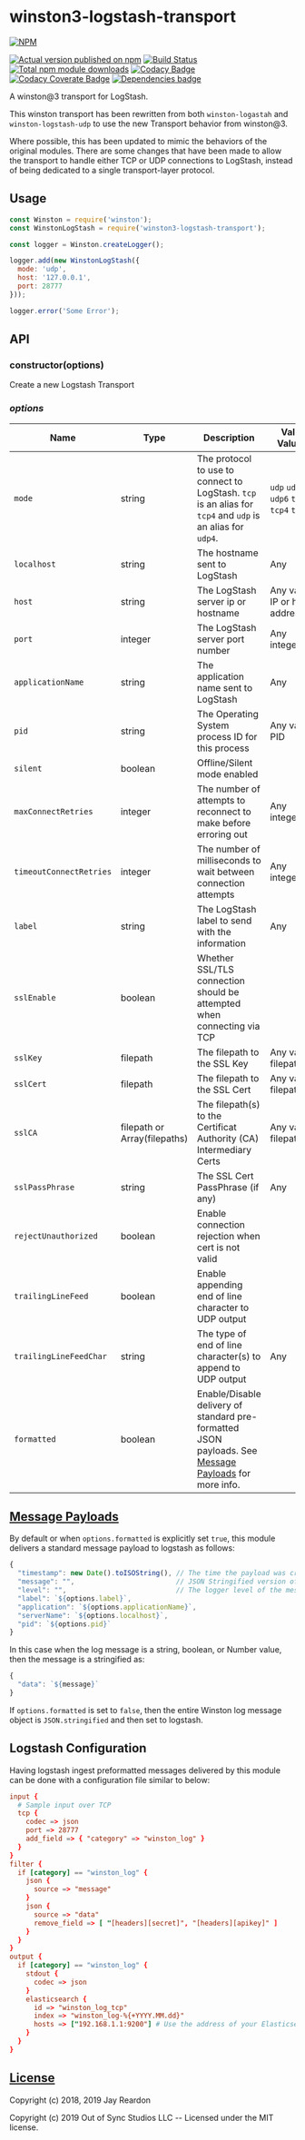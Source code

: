 # winston3-logstash-transport

[![NPM](https://nodei.co/npm/winston3-logstash-transport.png?downloads=true)](https://nodei.co/npm/winston3-logstash-transport/)

[![Actual version published on npm](http://img.shields.io/npm/v/winston3-logstash-transport.svg)](https://www.npmjs.org/package/winston3-logstash-transport)
[![Build Status](https://github.com/OutOfSyncStudios/winston3-logstash-transport/actions/workflows/build-master.yml/badge.svg?branch=master)](https://github.com/OutOfSyncStudios/winston3-logstash-transport/actions/workflows/build-master.yml)
[![Total npm module downloads](http://img.shields.io/npm/dt/winston3-logstash-transport.svg)](https://www.npmjs.org/package/winston3-logstash-transport)
[![Codacy Badge](https://api.codacy.com/project/badge/Grade/bdc0361233984923a764b05710a2f2f9)](https://www.codacy.com/app/OutOfSyncStudios/winston-logstash-transport?utm_source=github.com&amp;utm_medium=referral&amp;utm_content=OutOfSyncStudios/winston-logstash-transport&amp;utm_campaign=Badge_Grade)
[![Codacy Coverate Badge](https://api.codacy.com/project/badge/Coverage/bdc0361233984923a764b05710a2f2f9)](https://www.codacy.com/app/OutOfSyncStudios/winston-logstash-transport?utm_source=github.com&utm_medium=referral&utm_content=OutOfSyncStudios/winston-logstash-transport&utm_campaign=Badge_Coverage)
[![Dependencies badge](https://david-dm.org/OutOfSyncStudios/winston3-logstash-transport/status.svg)](https://david-dm.org/OutOfSyncStudios/winston-logstash-transport?view=list)

A winston@3 transport for LogStash.

This winston transport has been rewritten from both `winston-logastah` and `winston-logstash-udp` to use the new Transport behavior from winston@3.

Where possible, this has been updated to mimic the behaviors of the original
modules. There are some changes that have been made to allow the transport to
handle either TCP or UDP connections to LogStash, instead of being dedicated to
a single transport-layer protocol.

## Usage

```js
const Winston = require('winston');
const WinstonLogStash = require('winston3-logstash-transport');

const logger = Winston.createLogger();

logger.add(new WinstonLogStash({
  mode: 'udp',
  host: '127.0.0.1',
  port: 28777
}));

logger.error('Some Error');
```

## API

### constructor(options)
Create a new Logstash Transport

### *options*
| Name | Type | Description | Valid Values | Default | TCP | UDP |
|------|------|-------------|--------------|---------|-----|-----|
| `mode` | string | The protocol to use to connect to LogStash. `tcp` is an alias for `tcp4` and `udp` is an alias for `udp4`. | `udp` `udp4` `udp6` `tcp` `tcp4` `tcp6` | `'udp4'` | ✔️ | ✔️ |
| `localhost` | string | The hostname sent to LogStash | Any | `os.hostname` | ✔️ | ✔️ |
| `host` | string | The LogStash server ip or hostname | Any valid IP or host address | `127.0.0.1` (ip4)<br/>`::0` (ip6) | ✔️ | ✔️ |
| `port` | integer | The LogStash server port number | Any integer | `28777` | ✔️ | ✔️ |
| `applicationName` | string | The application name sent to LogStash | Any | `process.title` | ✔️ | ✔️ |
| `pid` | string | The Operating System process ID for this process | Any valid PID | `process.pid` | ✔️ | ✔️ |
| `silent` | boolean | Offline/Silent mode enabled |  | `false` | ✔️ | ✔️ |
| `maxConnectRetries` | integer | The number of attempts to reconnect to make before erroring out | Any integer | `4` | ✔️ | ✔️ |
| `timeoutConnectRetries` | integer | The number of milliseconds to wait between connection attempts | Any integer | `100` | ✔️ | ✔️ |
| `label` | string | The LogStash label to send with the information | Any | `process.title` | ✔️ | ✔️ |
| `sslEnable` | boolean | Whether SSL/TLS connection should be attempted when connecting via TCP |  | `false` | ✔️ |  |
| `sslKey` | filepath | The filepath to the SSL Key | Any valid filepath | `''` | ✔️ |  |
| `sslCert` | filepath | The filepath to the SSL Cert | Any valid filepath | `''` | ✔️ |  |
| `sslCA` | filepath or Array(filepaths) | The filepath(s) to the Certificat Authority (CA) Intermediary Certs | Any valid filepath(s) | `''` | ✔️ |  |
| `sslPassPhrase` | string | The SSL Cert PassPhrase (if any) | Any | `''` | ✔️ |  |
| `rejectUnauthorized` | boolean | Enable connection rejection when cert is not valid |  | `false` | ✔️ |  |
| `trailingLineFeed` | boolean | Enable appending end of line character to UDP output |  | `false` |  | ✔️ |
| `trailingLineFeedChar` | string | The type of end of line character(s) to append to UDP output | Any | `os.EOL` |  | ✔️ |
| `formatted` | boolean | Enable/Disable delivery of standard pre-formatted JSON payloads. See [Message Payloads](#payloads) for more info. |  | `true` | ✔️ | ✔️ |

## [Message Payloads](#payloads)
<a name="payloads"></a>
By default or when `options.formatted` is explicitly set `true`, this module delivers a standard message payload to logstash as follows:

```js
{
  "timestamp": new Date().toISOString(), // The time the payload was created
  "message": "",                         // JSON Stringified version of your message
  "level": "",                           // The logger level of the message
  "label": `${options.label}`,
  "application": `${options.applicationName}`,
  "serverName": `${options.localhost}`,
  "pid": `${options.pid}`
}
```

In this case when the log message is a string, boolean, or Number value, then the message is a stringified as:
```js
{
  "data": `${message}`
}
```

If `options.formatted` is set to `false`, then the entire Winston log message object is `JSON.stringified` and then set to logstash.

## Logstash Configuration
Having logstash ingest preformatted messages delivered by this module can be done with a configuration file similar to below:
```conf
input {
  # Sample input over TCP
  tcp {
    codec => json
    port => 28777
    add_field => { "category" => "winston_log" }
  }
}
filter {
  if [category] == "winston_log" {
    json {
      source => "message"
    }
    json {
      source => "data"
      remove_field => [ "[headers][secret]", "[headers][apikey]" ]
    }
  }
}
output {
  if [category] == "winston_log" {
    stdout {
      codec => json
    }
    elasticsearch {
      id => "winston_log_tcp"
      index => "winston_log-%{+YYYY.MM.dd}"
      hosts => ["192.168.1.1:9200"] # Use the address of your Elasticsearch server
    }
  }
}
```

## [License](#license)
<a name="license"></a>

Copyright (c) 2018, 2019 Jay Reardon

Copyright (c) 2019 Out of Sync Studios LLC -- Licensed under the MIT license.
